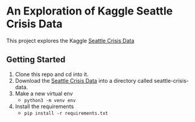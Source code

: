# An Exploration of Kaggle Seattle Crisis Data

This project explores the Kaggle [Seattle Crisis Data](https://www.kaggle.com/city-of-seattle/seattle-crisis-data/)

## Getting Started
1. Clone this repo and cd into it.
1. Download the [Seattle Crisis Data](https://www.kaggle.com/city-of-seattle/seattle-crisis-data/) into a directory called seattle-crisis-data.
1. Make a new virtual env 
    * `python3 -m venv env`
1. Install the requirements 
    * `pip install -r requirements.txt`